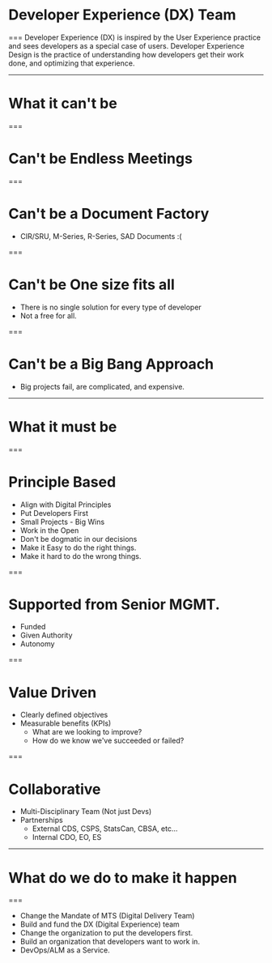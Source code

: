 # Developer Experience (DX) Team
===
Developer Experience (DX) is inspired by the User Experience practice and sees developers as a special case of users. Developer Experience Design is the practice of understanding how developers get their work done, and optimizing that experience.

---

# What it can't be

===

# Can't be Endless Meetings

===

# Can't be a Document Factory

- CIR/SRU, M-Series, R-Series, SAD Documents :(

===

# Can't be One size fits all

- There is no single solution for every type of developer
- Not a free for all.

===

# Can't be a Big Bang Approach

- Big projects fail, are complicated, and expensive.

---

# What it must be

===
# Principle Based

- Align with Digital Principles
- Put Developers First
- Small Projects - Big Wins
- Work in the Open
- Don't be dogmatic in our decisions
- Make it Easy to do the right things.
- Make it hard to do the wrong things.

===

# Supported from Senior MGMT.

- Funded
- Given Authority
- Autonomy


===

# Value Driven

- Clearly defined objectives
- Measurable benefits (KPIs)
    - What are we looking to improve?
    - How do we know we've succeeded or failed?

===

# Collaborative
- Multi-Disciplinary Team (Not just Devs)
- Partnerships
    - External CDS, CSPS, StatsCan, CBSA, etc...
    - Internal CDO, EO, ES
---

# What do we do to make it happen

===

- Change the Mandate of MTS (Digital Delivery Team)
- Build and fund the DX (Digital Experience) team
- Change the organization to put the developers first.
- Build an organization that developers want to work in.
- DevOps/ALM as a Service.